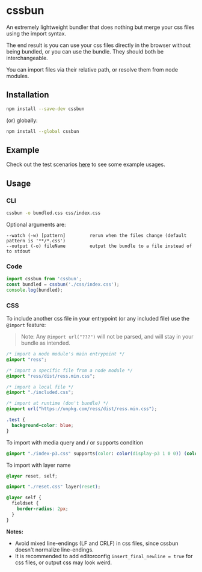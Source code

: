 # cssbun
An extremely lightweight bundler that does nothing but merge your css files using the import syntax.

The end result is you can use your css files directly in the browser without being bundled, or
you can use the bundle. They should both be interchangeable.

You can import files via their relative path, or resolve them from node modules.

## Installation
```bash
npm install --save-dev cssbun
```

(or) globally:
```bash
npm install --global cssbun
```

## Example
Check out the test scenarios [here](test/scenarios) to see some example usages.

## Usage
### CLI
```bash
cssbun -o bundled.css css/index.css
```

Optional arguments are:

```text
--watch (-w) [pattern]         rerun when the files change (default pattern is '**/*.css')
--output (-o) fileName         output the bundle to a file instead of to stdout
```

### Code
```javascript
import cssbun from 'cssbun';
const bundled = cssbun('./css/index.css');
console.log(bundled);
```

### CSS
To include another css file in your entrypoint (or any included file) use the `@import` feature:

> Note: Any `@import url("???")` will not be parsed, and will stay in your bundle as intended.

```css
/* import a node module's main entrypoint */
@import "ress";

/* import a specific file from a node module */
@import "ress/dist/ress.min.css";

/* import a local file */
@import "./included.css";

/* import at runtime (don't bundle) */
@import url("https://unpkg.com/ress/dist/ress.min.css");

.test {
  background-color: blue;
}
```

To import with media query and / or supports condition
```css
@import "./index-p3.css" supports(color: color(display-p3 1 0 0)) (color-gamut: p3);
```

To import with layer name

```css
@layer reset, self;

@import "./reset.css" layer(reset);

@layer self {
  fieldset {
    border-radius: 2px;
  }
}

```

**Notes:** 

+ Avoid mixed line-endings (LF and CRLF) in css files, since cssbun doesn't normalize line-endings.
+ It is recommended to add editorconfig `insert_final_newline = true` for css files, or output css may look weird.
